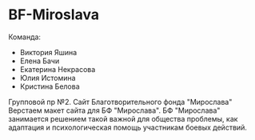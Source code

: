 # BF-Miroslava
Команда:
- Виктория Яшина
- Елена Бачи
- Екатерина Некрасова
- Юлия Истомина
- Кристина Белова


Групповой пр №2. Сайт Благотворительного фонда "Мирослава"
Верстаем макет сайта  для БФ "Мирослава".
БФ "Мирослава" занимается решением такой важной для общества проблемы, как адаптация и психологическая помощь участникам боевых действий.

